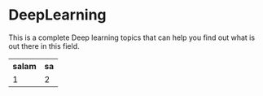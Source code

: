 # DeepLearning
This is a complete Deep learning topics that can help you find out what is out there in this field.


<table>
<tr>
  <th>salam</th>
  <th>sa</th>
</tr>
  <tr>
    <td>1</td>
    <td>2</td>
  </tr>
</table>
